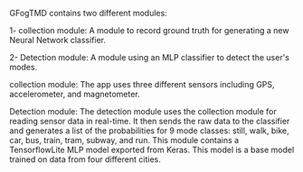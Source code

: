 GFogTMD contains two different modules:

1- collection module: A module to record ground truth for generating a new Neural Network classifier.

2- Detection module: A module using an MLP classifier to detect the user's modes. 

collection module:
The app uses three different sensors including GPS, accelerometer, and magnetometer. 

Detection module:
The detection module uses the collection module for reading sensor data in real-time. It then sends the raw data to the classifier and generates a list of the probabilities for 9 mode classes: still, walk, bike, car, bus, train, tram, subway, and run. 
This module contains a TensorflowLite MLP model exported from Keras. This model is a base model trained on data from four different cities.

